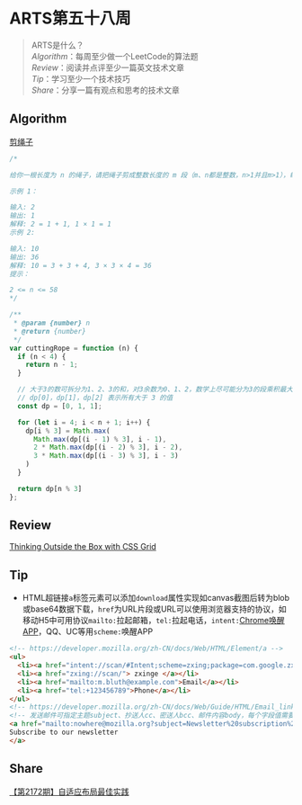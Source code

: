 # ARTS第五十八周

> ARTS是什么？  
  *Algorithm*：每周至少做一个LeetCode的算法题  
  *Review*：阅读并点评至少一篇英文技术文章  
  *Tip*：学习至少一个技术技巧  
  *Share*：分享一篇有观点和思考的技术文章  

## Algorithm

[剪绳子](https://leetcode-cn.com/problems/jian-sheng-zi-lcof/)

```js
/* 

给你一根长度为 n 的绳子，请把绳子剪成整数长度的 m 段（m、n都是整数，n>1并且m>1），每段绳子的长度记为 k[0],k[1]...k[m-1] 。请问 k[0]*k[1]*...*k[m-1] 可能的最大乘积是多少？例如，当绳子的长度是8时，我们把它剪成长度分别为2、3、3的三段，此时得到的最大乘积是18。

示例 1：

输入: 2
输出: 1
解释: 2 = 1 + 1, 1 × 1 = 1
示例 2:

输入: 10
输出: 36
解释: 10 = 3 + 3 + 4, 3 × 3 × 4 = 36
提示：

2 <= n <= 58
*/

/**
 * @param {number} n
 * @return {number}
 */
var cuttingRope = function (n) {
  if (n < 4) {
    return n - 1;
  }

  // 大于3的数可拆分为1、2、3的和，对3余数为0、1、2，数学上尽可能分为3的段乘积最大
  // dp[0]，dp[1]，dp[2] 表示所有大于 3 的值
  const dp = [0, 1, 1];

  for (let i = 4; i < n + 1; i++) {
    dp[i % 3] = Math.max(
      Math.max(dp[(i - 1) % 3], i - 1),
      2 * Math.max(dp[(i - 2) % 3], i - 2),
      3 * Math.max(dp[(i - 3) % 3], i - 3)
    )
  }

  return dp[n % 3]
};
```

## Review

[Thinking Outside the Box with CSS Grid](https://frontend.horse/articles/thinking-outside-the-box-with-css-grid/)

## Tip

- HTML超链接`a`标签元素可以添加`download`属性实现如canvas截图后转为blob或base64数据下载，`href`为URL片段或URL可以使用浏览器支持的协议，如移动H5中可用协议`mailto:`拉起邮箱，`tel:`拉起电话，`intent:`[Chrome唤醒APP](https://developer.chrome.com/docs/multidevice/android/intents/)，QQ、UC等用`scheme:`唤醒APP

```html
<!-- https://developer.mozilla.org/zh-CN/docs/Web/HTML/Element/a -->
<ul>
  <li><a href="intent://scan/#Intent;scheme=zxing;package=com.google.zxing.client.android;end"> zxing </a></li>
  <li><a href="zxing://scan/"> zxinge </a></li>
  <li><a href="mailto:m.bluth@example.com">Email</a></li>
  <li><a href="tel:+123456789">Phone</a></li>
</ul>
<!-- https://developer.mozilla.org/zh-CN/docs/Web/Guide/HTML/Email_links -->
<!-- 发送邮件可指定主题subject、抄送人cc、密送人bcc、邮件内容body，每个字段值需要进行编码 -->
<a href="mailto:nowhere@mozilla.org?subject=Newsletter%20subscription%20request&body=Please%20subscribe%20me%20to%20your%20newsletter!%0A%0AFull%20name%3A%0A%0AWhere%20did%20you%20hear%20about%20us%3F">
Subscribe to our newsletter
</a>
```

## Share

[【第2172期】自适应布局最佳实践](https://mp.weixin.qq.com/s/8GvZetosiFJmZ1n3ZLfxNA)
